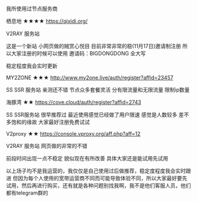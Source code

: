 我所使用过节点服务商

栖息地 ★★★★
https://qixidi.org/

V2RAY 服务站

这是一个新站 小网页做的贼赏心悦目 目前非常非常的稳(11月17日)邀请制注册 所以大家注册的时候可以使用 邀请码：BIGDONGDONG 全大写

稳定程度我会实时更新

MY2ZONE ★★★
http://www.my2one.live/auth/register?affid=23457

SS SSR 服务站 亲测还不错 节点众多套餐灵活 分有限流量和无限流量 限制ip数量

海豚湾 ★★
https://cove.cloud/auth/register?affid=2743

SS SSR服务站 很早推荐过 最近使用感觉已经做了用户限速 感觉是人数较多 差不多饱和的缘故 大家最好注册免费试试

V2proxy ★★
https://console.vproxy.org/aff.php?aff=12

V2RAY 服务站 网页做的非常的不错

前段时间出现一点不稳定 貌似现在有所改善 具体大家还是能试用先试用

以上场子均不是我运营的，我仅仅是自己使用过后做推荐，稳定度程度我会实时跟进 但因为每个人使用的宽带运营商不同而可能导致体验不同，所以大家最好要先试用，然后再进行购买，还有就是各种问题别找我啊，我不是他们客服人员，他们都有telegram群的

